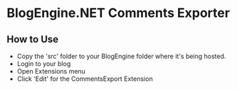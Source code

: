 # BlogEngine.NET Comments Exporter

## How to Use

- Copy the 'src' folder to your BlogEngine folder where it's being hosted.
- Login to your blog
- Open Extensions menu
- Click 'Edit' for the CommentsExport Extension